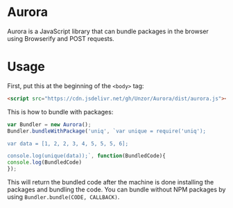 # Aurora
Aurora is a JavaScript library that can bundle packages in the browser using Browserify and POST requests.

# Usage
First, put this at the beginning of the `<body>` tag:
```html
<script src="https://cdn.jsdelivr.net/gh/Unzor/Aurora/dist/aurora.js"></script>
```

This is how to bundle with packages:
```javascript
var Bundler = new Aurora();
Bundler.bundleWithPackage('uniq', `var unique = require('uniq');

var data = [1, 2, 2, 3, 4, 5, 5, 5, 6];

console.log(unique(data));`, function(BundledCode){
console.log(BundledCode)
});
```

This will return the bundled code after the machine is done installing the packages and bundling the code.
You can bundle without NPM packages by using ```Bundler.bundle(CODE, CALLBACK)```.
